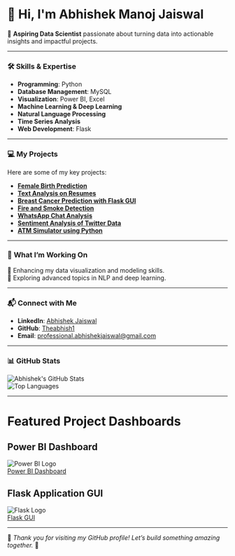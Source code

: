 # 👋 Hi, I'm Abhishek Manoj Jaiswal  

🚀 **Aspiring Data Scientist** passionate about turning data into actionable insights and impactful projects.  

---

### 🛠️ **Skills & Expertise**
- **Programming**: Python  
- **Database Management**: MySQL  
- **Visualization**: Power BI, Excel  
- **Machine Learning & Deep Learning**  
- **Natural Language Processing**  
- **Time Series Analysis**  
- **Web Development**: Flask  

---

### 💻 **My Projects**  
Here are some of my key projects:  

- **[Female Birth Prediction](https://github.com/Theabhish1/Female-Birth-Prediction-Time-Series-Analysis-Project-)**  
- **[Text Analysis on Resumes](https://github.com/Theabhish1/Text-analytics-on-Resume-NLP-Project-)**  
- **[Breast Cancer Prediction with Flask GUI](https://github.com/Theabhish1/Flask-Final)**  
- **[Fire and Smoke Detection](https://github.com/Theabhish1/Fire-Detection-Deep-Learning-Project-)**  
- **[WhatsApp Chat Analysis](https://github.com/Theabhish1/Capstone-Project-of-course)**  
- **[Sentiment Analysis of Twitter Data](https://github.com/Theabhish1/Hate-Speech-Detection-NLP-Project-)**  
- **[ATM Simulator using Python](https://github.com/Theabhish1/ATM-SIMULATOR-Python-project)**  

---

### 🌟 **What I’m Working On**
🔧 Enhancing my data visualization and modeling skills.  
🌱 Exploring advanced topics in NLP and deep learning.  

---

### 📬 **Connect with Me**
- **LinkedIn**: [Abhishek Jaiswal](https://linkedin.com/in/abhishekjaiswal99)  
- **GitHub**: [Theabhish1](https://github.com/Theabhish1)  
- **Email**: professional.abhishekjaiswal@gmail.com  

---

### 📊 **GitHub Stats**  

![Abhishek's GitHub Stats](https://github-readme-stats.vercel.app/api?username=Theabhish1&show_icons=true&theme=radical)  
![Top Languages](https://github-readme-stats.vercel.app/api/top-langs/?username=Theabhish1&layout=compact&theme=radical)  

---

# Featured Project Dashboards

## Power BI Dashboard  
![Power BI Logo](https://cdn-dhhph.nitrocdn.com/YwrWfrMMnPrQoiMcCnngShsqFHLItupA/assets/images/optimized/rev-dc2fa1c/pei.com/wp-content/uploads/2016/08/maxresdefaultreduced.jpg)  
[Power BI Dashboard](https://github.com/Theabhish1/Volunteering-Project-PowerBI)

## Flask Application GUI  
![Flask Logo](https://encrypted-tbn0.gstatic.com/images?q=tbn:ANd9GcThejmwKaSdHRIvI4IPLvGudxHKM92fKiSDuA&s)  
[Flask GUI](https://flask-final-abhi.onrender.com/)


---

🌟 *Thank you for visiting my GitHub profile! Let’s build something amazing together.* 🌟  
